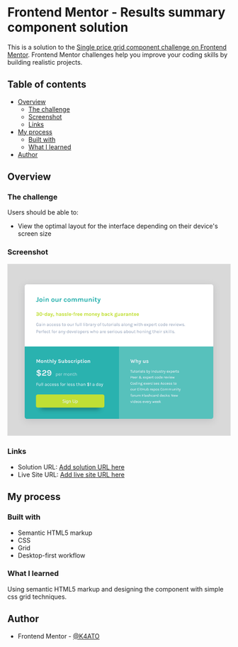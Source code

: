 # Frontend Mentor - Results summary component solution

This is a solution to the [Single price grid component challenge on Frontend Mentor](https://www.frontendmentor.io/challenges/single-price-grid-component-5ce41129d0ff452fec5abbbc). Frontend Mentor challenges help you improve your coding skills by building realistic projects.

## Table of contents

-   [Overview](#overview)
    -   [The challenge](#the-challenge)
    -   [Screenshot](#screenshot)
    -   [Links](#links)
-   [My process](#my-process)
    -   [Built with](#built-with)
    -   [What I learned](#what-i-learned)
-   [Author](#author)

## Overview

### The challenge

Users should be able to:

-   View the optimal layout for the interface depending on their device's screen size

### Screenshot

![](./screenshots/Screenshot%202023-03-14%20at%2022-45-36%20Frontend%20Mentor%20Single%20Price%20Grid%20Component.png)

### Links

-   Solution URL: [Add solution URL here](https://your-solution-url.com)
-   Live Site URL: [Add live site URL here](https://results-summary-component-main-k4ato.netlify.app/)

## My process

### Built with

-   Semantic HTML5 markup
-   CSS
-   Grid
-   Desktop-first workflow

### What I learned

Using semantic HTML5 markup and designing the component with simple css grid techniques.

## Author

-   Frontend Mentor - [@K4ATO](https://www.frontendmentor.io/profile/K4ATO)
